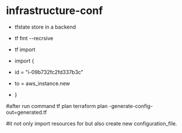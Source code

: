 # infrastructure-conf

- tfstate store in a backend
- tf fmt --recrsive
- tf import 


- import {
- id = "i-09b732fc2fd337b3c"
-  to = aws_instance.new
- }



#after run command tf plan 
terraform plan -generate-config-out=generated.tf

#it not only import resources for but also create new configuration_file.
